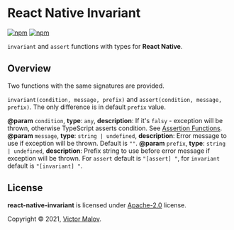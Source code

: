 # React Native Invariant
[![npm](https://img.shields.io/github/license/breeffy/react-native-invariant)](https://github.com/breeffy/react-native-invariant/blob/main/LICENSE) [![npm](https://img.shields.io/badge/types-included-blue)](https://www.npmjs.com/package/@gorhom/bottom-sheet)

`invariant` and `assert` functions with types for **React Native**.

## Overview

Two functions with the same signatures are provided. 

`invariant(condition, message, prefix)` and `assert(condition, message, prefix)`.
The only difference is in default `prefix` value.

**@param** `condition`, **type**: `any`, **description**: If it's `falsy` - exception will be thrown, otherwise TypeScript asserts condition. See [Assertion Functions](https://www.typescriptlang.org/docs/handbook/release-notes/typescript-3-7.html#assertion-functions).
**@param** `message`, **type**: `string | undefined`, **description**: Error message to use if exception will be thrown. Default is `""`.
**@param** `prefix`, **type**: `string | undefined`, **description**: Prefix string to use before error message if exception will be thrown. For `assert` default is `"[assert] "`, for `invariant` default is `"[invariant] "`.

## License
**react-native-invariant** is licensed under [Apache-2.0](LICENSE) license.

Copyright © 2021, [Victor Malov](https://github.com/likern).
